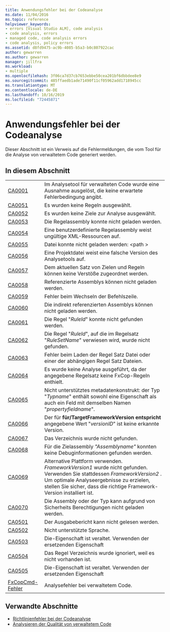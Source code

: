 ```yaml
---
title: Anwendungsfehler bei der Codeanalyse
ms.date: 11/04/2016
ms.topic: reference
helpviewer_keywords:
- errors [Visual Studio ALM], code analysis
- code analysis, errors
- managed code, code analysis errors
- code analysis, policy errors
ms.assetid: d8fd9475-ac9b-4085-b5a3-b0c807922cac
author: gewarren
ms.author: gewarren
manager: jillfra
ms.workload:
- multiple
ms.openlocfilehash: 3f06ca7d37cb7653ebbe50cea201bf6dbbdee8e9
ms.sourcegitcommit: 485ffaedb1ade71490f11cf05962add1718945cc
ms.translationtype: MT
ms.contentlocale: de-DE
ms.lasthandoff: 10/16/2019
ms.locfileid: "72445871"
---
```

# <a name="code-analysis-application-errors"></a>Anwendungsfehler bei der Codeanalyse

Dieser Abschnitt ist ein Verweis auf die Fehlermeldungen, die vom Tool für die Analyse von verwaltetem Code generiert werden.

## <a name="in-this-section"></a>In diesem Abschnitt

|||
|-|-|
|[CA0001](ca0001.md)|Im Analysetool für verwalteten Code wurde eine Ausnahme ausgelöst, die keine erwartete Fehlerbedingung angibt.|
|[CA0051](ca0051.md)|Es wurden keine Regeln ausgewählt.|
|[CA0052](ca0052.md)|Es wurden keine Ziele zur Analyse ausgewählt.|
|[CA0053](ca0053.md)|Die Regelassembly konnte nicht geladen werden.|
|[CA0054](ca0054.md)|Eine benutzerdefinierte Regelassembly weist ungültige XML-Ressourcen auf.|
|[CA0055](ca0055.md)|Datei konnte nicht geladen werden: \<path >|
|[CA0056](ca0056.md)|Eine Projektdatei weist eine falsche Version des Analysetools auf.|
|[CA0057](ca0057.md)|Dem aktuellen Satz von Zielen und Regeln können keine Verstöße zugeordnet werden.|
|[CA0058](ca0058.md)|Referenzierte Assemblys können nicht geladen werden.|
|[CA0059](ca0059.md)|Fehler beim Wechseln der Befehlszeile.|
|[CA0060](ca0060.md)|Die indirekt referenzierten Assemblys können nicht geladen werden.|
|[CA0061](ca0061.md)|Die Regel "*RuleId*" konnte nicht gefunden werden.|
|[CA0062](ca0062.md)|Die Regel "*RuleId*", auf die im Regelsatz "*RuleSetName*" verwiesen wird, wurde nicht gefunden.|
|[CA0063](ca0063.md)|Fehler beim Laden der Regel Satz Datei oder einer der abhängigen Regel Satz Dateien.|
|[CA0064](ca0064.md)|Es wurde keine Analyse ausgeführt, da der angegebene Regelsatz keine FxCop-Regeln enthielt.|
|[CA0065](ca0065.md)|Nicht unterstütztes metadatenkonstrukt: der Typ "*Typname*" enthält sowohl eine Eigenschaft als auch ein Feld mit demselben Namen "*propertyfieldname*".|
|[CA0066](ca0066.md)|Der für **für/TargetFrameworkVersion entspricht** angegebene Wert "*versionID*" ist keine erkannte Version.|
|[CA0067](ca0067.md)|Das Verzeichnis wurde nicht gefunden.|
|[CA0068](ca0068.md)|Für die Zielassembly *"Assemblyname"* konnten keine Debuginformationen gefunden werden.|
|[CA0069](ca0069.md)|Alternative Plattform verwenden. *FrameworkVersion1* wurde nicht gefunden. Verwenden Sie stattdessen *FrameworkVersion2* . Um optimale Analyseergebnisse zu erzielen, stellen Sie sicher, dass die richtige Framework-Version installiert ist.|
|[CA0070](ca0070.md)|Die Assembly oder der Typ kann aufgrund von Sicherheits Berechtigungen nicht geladen werden.|
|[CA0501](ca0501.md)|Der Ausgabebericht kann nicht gelesen werden.|
|[CA0502](ca0502.md)|Nicht unterstützte Sprache.|
|[CA0503](ca0503.md)|Die-Eigenschaft ist veraltet. Verwenden der ersetzenden Eigenschaft|
|[CA0504](ca0504.md)|Das Regel Verzeichnis wurde ignoriert, weil es nicht vorhanden ist.|
|[CA0505](ca0505.md)|Die-Eigenschaft ist veraltet. Verwenden der ersetzenden Eigenschaft|
|[FxCopCmd-Fehler](fxcopcmd-errors.md)|Analysefehler bei verwaltetem Code.|

## <a name="related-sections"></a>Verwandte Abschnitte

- [Richtlinienfehler bei der Codeanalyse](../code-quality/code-analysis-policy-errors.md)
- [Analysieren der Qualität von verwaltetem Code](../code-quality/code-analysis-for-managed-code-overview.md)

